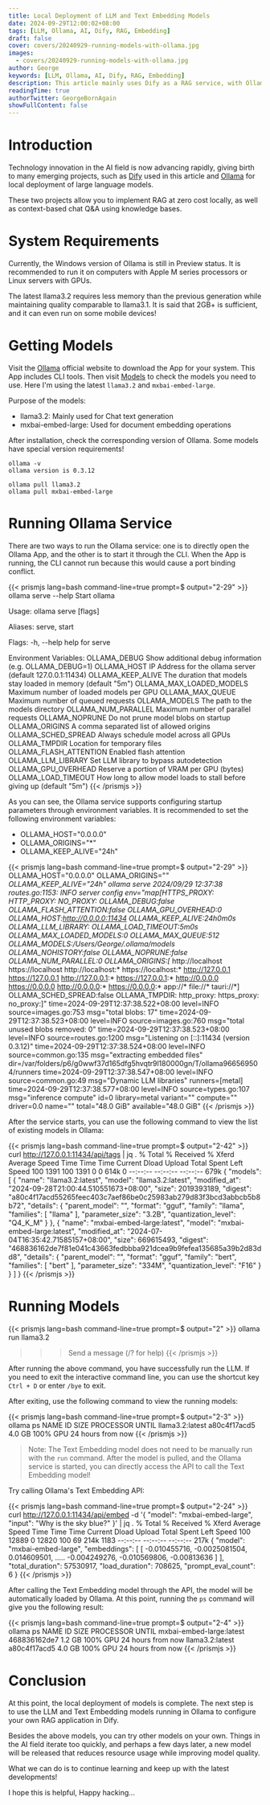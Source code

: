 ```yaml
---
title: Local Deployment of LLM and Text Embedding Models
date: 2024-09-29T12:00:02+08:00
tags: [LLM, Ollama, AI, Dify, RAG, Embedding]
draft: false
cover: covers/20240929-running-models-with-ollama.jpg
images:
  - covers/20240929-running-models-with-ollama.jpg
author: George
keywords: [LLM, Ollama, AI, Dify, RAG, Embedding]
description: This article mainly uses Dify as a RAG service, with Ollama for local deployment of backend model APIs, to build your own knowledge base at zero cost...
readingTime: true
authorTwitter: GeorgeBornAgain
showFullContent: false
---
```


# Introduction

Technology innovation in the AI field is now advancing rapidly, giving birth to many emerging projects, such as [Dify](https://dify.ai) used in this article and [Ollama](https://ollama.com) for local deployment of large language models.

These two projects allow you to implement RAG at zero cost locally, as well as context-based chat Q&A using knowledge bases.

# System Requirements

Currently, the Windows version of Ollama is still in Preview status. It is recommended to run it on computers with Apple M series processors or Linux servers with GPUs.

The latest llama3.2 requires less memory than the previous generation while maintaining quality comparable to llama3.1. It is said that 2GB+ is sufficient, and it can even run on some mobile devices!

# Getting Models

Visit the [Ollama](https://ollama.com/) official website to download the App for your system. This App includes CLI tools. Then visit [Models](https://ollama.com/library) to check the models you need to use. Here I'm using the latest `llama3.2` and `mxbai-embed-large`.

Purpose of the models:

* llama3.2: Mainly used for Chat text generation
* mxbai-embed-large: Used for document embedding operations

After installation, check the corresponding version of Ollama. Some models have special version requirements!

```shell
ollama -v
ollama version is 0.3.12
```

```shell
ollama pull llama3.2
ollama pull mxbai-embed-large
```

# Running Ollama Service

There are two ways to run the Ollama service: one is to directly open the Ollama App, and the other is to start it through the CLI. When the App is running, the CLI cannot run because this would cause a port binding conflict.

{{< prismjs lang=bash command-line=true prompt=$ output="2-29" >}}
ollama serve --help
Start ollama

Usage:
  ollama serve [flags]

Aliases:
  serve, start

Flags:
  -h, --help   help for serve

Environment Variables:
      OLLAMA_DEBUG               Show additional debug information (e.g. OLLAMA_DEBUG=1)
      OLLAMA_HOST                IP Address for the ollama server (default 127.0.0.1:11434)
      OLLAMA_KEEP_ALIVE          The duration that models stay loaded in memory (default "5m")
      OLLAMA_MAX_LOADED_MODELS   Maximum number of loaded models per GPU
      OLLAMA_MAX_QUEUE           Maximum number of queued requests
      OLLAMA_MODELS              The path to the models directory
      OLLAMA_NUM_PARALLEL        Maximum number of parallel requests
      OLLAMA_NOPRUNE             Do not prune model blobs on startup
      OLLAMA_ORIGINS             A comma separated list of allowed origins
      OLLAMA_SCHED_SPREAD        Always schedule model across all GPUs
      OLLAMA_TMPDIR              Location for temporary files
      OLLAMA_FLASH_ATTENTION     Enabled flash attention
      OLLAMA_LLM_LIBRARY         Set LLM library to bypass autodetection
      OLLAMA_GPU_OVERHEAD        Reserve a portion of VRAM per GPU (bytes)
      OLLAMA_LOAD_TIMEOUT        How long to allow model loads to stall before giving up (default "5m")
{{< /prismjs >}}

As you can see, the Ollama service supports configuring startup parameters through environment variables. It is recommended to set the following environment variables:

* OLLAMA_HOST="0.0.0.0"
* OLLAMA_ORIGINS="*"
* OLLAMA_KEEP_ALIVE="24h"

{{< prismjs lang=bash command-line=true prompt=$ output="2-29" >}}
OLLAMA_HOST="0.0.0.0" OLLAMA_ORIGINS="*" OLLAMA_KEEP_ALIVE="24h" ollama serve
2024/09/29 12:37:38 routes.go:1153: INFO server config env="map[HTTPS_PROXY: HTTP_PROXY: NO_PROXY: OLLAMA_DEBUG:false OLLAMA_FLASH_ATTENTION:false OLLAMA_GPU_OVERHEAD:0 OLLAMA_HOST:http://0.0.0.0:11434 OLLAMA_KEEP_ALIVE:24h0m0s OLLAMA_LLM_LIBRARY: OLLAMA_LOAD_TIMEOUT:5m0s OLLAMA_MAX_LOADED_MODELS:0 OLLAMA_MAX_QUEUE:512 OLLAMA_MODELS:/Users/George/.ollama/models OLLAMA_NOHISTORY:false OLLAMA_NOPRUNE:false OLLAMA_NUM_PARALLEL:0 OLLAMA_ORIGINS:[* http://localhost https://localhost http://localhost:* https://localhost:* http://127.0.0.1 https://127.0.0.1 http://127.0.0.1:* https://127.0.0.1:* http://0.0.0.0 https://0.0.0.0 http://0.0.0.0:* https://0.0.0.0:* app://* file://* tauri://*] OLLAMA_SCHED_SPREAD:false OLLAMA_TMPDIR: http_proxy: https_proxy: no_proxy:]"
time=2024-09-29T12:37:38.522+08:00 level=INFO source=images.go:753 msg="total blobs: 17"
time=2024-09-29T12:37:38.523+08:00 level=INFO source=images.go:760 msg="total unused blobs removed: 0"
time=2024-09-29T12:37:38.523+08:00 level=INFO source=routes.go:1200 msg="Listening on [::]:11434 (version 0.3.12)"
time=2024-09-29T12:37:38.524+08:00 level=INFO source=common.go:135 msg="extracting embedded files" dir=/var/folders/p6/g0wwf37d165dfg5hvqtr9l180000gn/T/ollama966569504/runners
time=2024-09-29T12:37:38.547+08:00 level=INFO source=common.go:49 msg="Dynamic LLM libraries" runners=[metal]
time=2024-09-29T12:37:38.577+08:00 level=INFO source=types.go:107 msg="inference compute" id=0 library=metal variant="" compute="" driver=0.0 name="" total="48.0 GiB" available="48.0 GiB"
{{< /prismjs >}}

After the service starts, you can use the following command to view the list of existing models in Ollama:

{{< prismjs lang=bash command-line=true prompt=$ output="2-42" >}}
curl http://127.0.0.1:11434/api/tags | jq .
  % Total    % Received % Xferd  Average Speed   Time    Time     Time  Current
                                 Dload  Upload   Total   Spent    Left  Speed
100  1391  100  1391    0     0   614k      0 --:--:-- --:--:-- --:--:--  679k
{
  "models": [
    {
      "name": "llama3.2:latest",
      "model": "llama3.2:latest",
      "modified_at": "2024-09-28T21:00:44.510551673+08:00",
      "size": 2019393189,
      "digest": "a80c4f17acd55265feec403c7aef86be0c25983ab279d83f3bcd3abbcb5b8b72",
      "details": {
        "parent_model": "",
        "format": "gguf",
        "family": "llama",
        "families": [
          "llama"
        ],
        "parameter_size": "3.2B",
        "quantization_level": "Q4_K_M"
      }
    },
    {
      "name": "mxbai-embed-large:latest",
      "model": "mxbai-embed-large:latest",
      "modified_at": "2024-07-04T16:35:42.71585157+08:00",
      "size": 669615493,
      "digest": "468836162de7f81e041c43663fedbbba921dcea9b9fefea135685a39b2d83dd8",
      "details": {
        "parent_model": "",
        "format": "gguf",
        "family": "bert",
        "families": [
          "bert"
        ],
        "parameter_size": "334M",
        "quantization_level": "F16"
      }
    }
  ]
}
{{< /prismjs >}}

# Running Models

{{< prismjs lang=bash command-line=true prompt=$ output="2" >}}
ollama run llama3.2
>>> Send a message (/? for help)
{{< /prismjs >}}

After running the above command, you have successfully run the LLM. If you need to exit the interactive command line, you can use the shortcut key `Ctrl + D` or enter `/bye` to exit.

After exiting, use the following command to view the running models:

{{< prismjs lang=bash command-line=true prompt=$ output="2-3" >}}
ollama ps
NAME               ID              SIZE      PROCESSOR    UNTIL
llama3.2:latest    a80c4f17acd5    4.0 GB    100% GPU     24 hours from now
{{< /prismjs >}}

> Note: The Text Embedding model does not need to be manually run with the `run` command. After the model is pulled, and the Ollama service is started, you can directly access the API to call the Text Embedding model!

Try calling Ollama's Text Embedding API:

{{< prismjs lang=bash command-line=true prompt=$ output="2-24" >}}
curl http://127.0.0.1:11434/api/embed -d '{
  "model": "mxbai-embed-large",
  "input": "Why is the sky blue?"
}' | jq .
  % Total    % Received % Xferd  Average Speed   Time    Time     Time  Current
                                 Dload  Upload   Total   Spent    Left  Speed
100 12889    0 12820  100    69   214k   1183 --:--:-- --:--:-- --:--:--  217k
{
  "model": "mxbai-embed-large",
  "embeddings": [
    [
      -0.010455716,
      -0.0025081504,
      0.014609501,
      .....
      -0.004249276,
      -0.010569806,
      -0.00813636
    ]
  ],
  "total_duration": 57530917,
  "load_duration": 708625,
  "prompt_eval_count": 6
}
{{< /prismjs >}}

After calling the Text Embedding model through the API, the model will be automatically loaded by Ollama. At this point, running the `ps` command will give you the following result:

{{< prismjs lang=bash command-line=true prompt=$ output="2-4" >}}
ollama ps
NAME                        ID              SIZE      PROCESSOR    UNTIL
mxbai-embed-large:latest    468836162de7    1.2 GB    100% GPU     24 hours from now
llama3.2:latest             a80c4f17acd5    4.0 GB    100% GPU     24 hours from now
{{< /prismjs >}}

# Conclusion

At this point, the local deployment of models is complete. The next step is to use the LLM and Text Embedding models running in Ollama to configure your own RAG application in Dify.

Besides the above models, you can try other models on your own. Things in the AI field iterate too quickly, and perhaps a few days later, a new model will be released that reduces resource usage while improving model quality.

What we can do is to continue learning and keep up with the latest developments!

I hope this is helpful, Happy hacking...